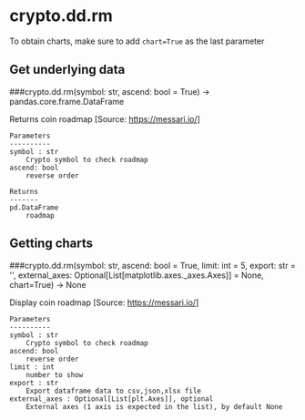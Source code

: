 # crypto.dd.rm

To obtain charts, make sure to add `chart=True` as the last parameter

## Get underlying data 
###crypto.dd.rm(symbol: str, ascend: bool = True) -> pandas.core.frame.DataFrame

Returns coin roadmap
    [Source: https://messari.io/]

    Parameters
    ----------
    symbol : str
        Crypto symbol to check roadmap
    ascend: bool
        reverse order

    Returns
    -------
    pd.DataFrame
        roadmap

## Getting charts 
###crypto.dd.rm(symbol: str, ascend: bool = True, limit: int = 5, export: str = '', external_axes: Optional[List[matplotlib.axes._axes.Axes]] = None, chart=True) -> None

Display coin roadmap
    [Source: https://messari.io/]

    Parameters
    ----------
    symbol : str
        Crypto symbol to check roadmap
    ascend: bool
        reverse order
    limit : int
        number to show
    export : str
        Export dataframe data to csv,json,xlsx file
    external_axes : Optional[List[plt.Axes]], optional
        External axes (1 axis is expected in the list), by default None
